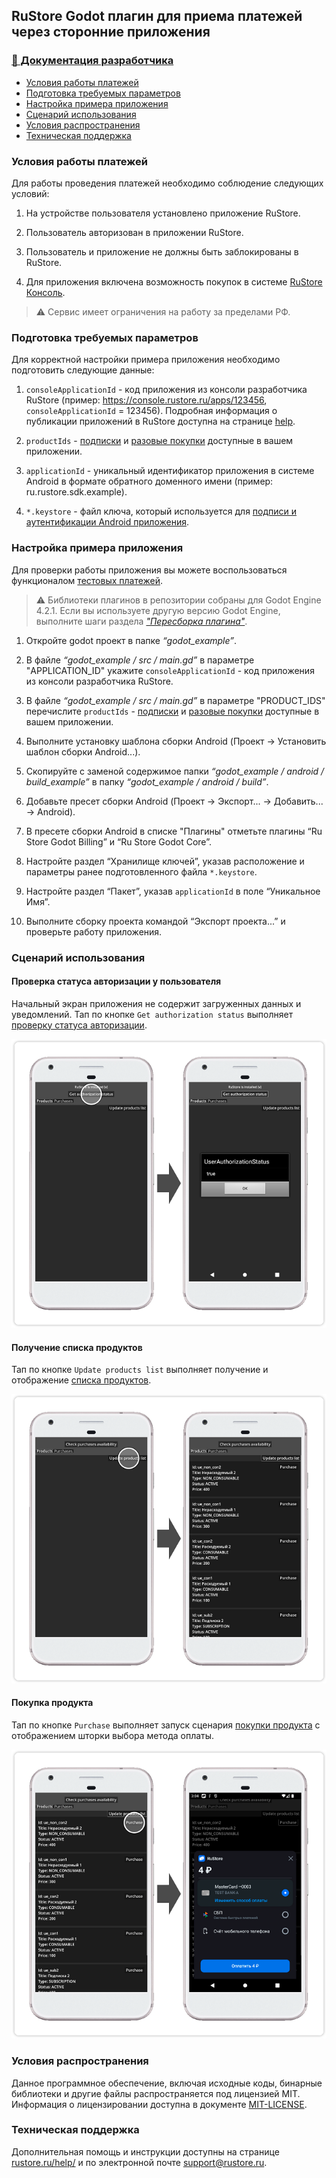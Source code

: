 ## RuStore Godot плагин для приема платежей через сторонние приложения

### [🔗 Документация разработчика][10]

- [Условия работы платежей](#Условия-работы-платежей)
- [Подготовка требуемых параметров](#Подготовка-требуемых-параметров)
- [Настройка примера приложения](#Настройка-примера-приложения)
- [Сценарий использования](#Сценарий-использования)
- [Условия распространения](#Условия-распространения)
- [Техническая поддержка](#Техническая-поддержка)


### Условия работы платежей

Для работы проведения платежей необходимо соблюдение следующих условий:

1. На устройстве пользователя установлено приложение RuStore.

2. Пользователь авторизован в приложении RuStore.

3. Пользователь и приложение не должны быть заблокированы в RuStore.

4. Для приложения включена возможность покупок в системе [RuStore Консоль](https://console.rustore.ru/).

> ⚠️ Сервис имеет ограничения на работу за пределами РФ.


### Подготовка требуемых параметров

Для корректной настройки примера приложения необходимо подготовить следующие данные:

1. `consoleApplicationId` - код приложения из консоли разработчика RuStore (пример: https://console.rustore.ru/apps/123456, `consoleApplicationId` = 123456). Подробная информация о публикации приложений в RuStore доступна на странице [help](https://help.rustore.ru/rustore/for_developers/publishing_and_verifying_apps).

2. `productIds` - [подписки](https://www.rustore.ru/help/developers/monetization/create-app-subscription/) и [разовые покупки](https://www.rustore.ru/help/developers/monetization/create-paid-product-in-application/) доступные в вашем приложении.

3. `applicationId` - уникальный идентификатор приложения в системе Android в формате обратного доменного имени (пример: ru.rustore.sdk.example).

4. `*.keystore` - файл ключа, который используется для [подписи и аутентификации Android приложения](https://www.rustore.ru/help/developers/publishing-and-verifying-apps/app-publication/apk-signature/).


###  Настройка примера приложения

Для проверки работы приложения вы можете воспользоваться функционалом [тестовых платежей](https://www.rustore.ru/help/developers/monetization/sandbox).

> ⚠️ Библиотеки плагинов в репозитории собраны для Godot Engine 4.2.1. Если вы используете другую версию Godot Engine, выполните шаги раздела [_"Пересборка плагина"_](../README.md).

1. Откройте godot проект в папке _“godot_example”_.

2. В файле _“godot_example / src / main.gd”_ в параметре "APPLICATION_ID" укажите `consoleApplicationId` - код приложения из консоли разработчика RuStore.

3. В файле _“godot_example / src / main.gd”_ в параметре "PRODUCT_IDS" перечислите `productIds` - [подписки](https://www.rustore.ru/help/developers/monetization/create-app-subscription/) и [разовые покупки](https://www.rustore.ru/help/developers/monetization/create-paid-product-in-application/) доступные в вашем приложении.

4. Выполните установку шаблона сборки Android (Проект → Установить шаблон сборки Android...).

5. Скопируйте с заменой содержимое папки _“godot_example / android / build_example”_ в папку _“godot_example / android / build”_.

6. Добавьте пресет сборки Android (Проект → Экспорт... → Добавить... → Android).

7. В пресете сборки Android в списке "Плагины" отметьте плагины “Ru Store Godot Billing” и “Ru Store Godot Core”.

8. Настройте раздел “Хранилище ключей”, указав расположение и параметры ранее подготовленного файла `*.keystore`.

9. Настройте раздел “Пакет”, указав `applicationId` в поле “Уникальное Имя”.

10. Выполните сборку проекта командой “Экспорт проекта...” и проверьте работу приложения.


### Сценарий использования

#### Проверка статуса авторизации у пользователя

Начальный экран приложения не содержит загруженных данных и уведомлений. Тап по кнопке `Get authorization status` выполняет [проверку статуса авторизации][20].

![Проверка статуса авторизации](images/10_get_authorization_status.png)


#### Получение списка продуктов

Тап по кнопке `Update products list` выполняет получение и отображение [списка продуктов][30].

![Получение списка продуктов](images/03_update_products_list.png)


#### Покупка продукта

Тап по кнопке `Purchase` выполняет запуск сценария [покупки продукта][40] с отображением шторки выбора метода оплаты.

![Покупка продукта](images/04_purchase.png)


### Условия распространения

Данное программное обеспечение, включая исходные коды, бинарные библиотеки и другие файлы распространяется под лицензией MIT. Информация о лицензировании доступна в документе [MIT-LICENSE](../MIT-LICENSE.txt).


### Техническая поддержка

Дополнительная помощь и инструкции доступны на странице [rustore.ru/help/](https://www.rustore.ru/help/) и по электронной почте [support@rustore.ru](mailto:support@rustore.ru).

[10]: https://www.rustore.ru/help/sdk/payments/godot/9-0-1
[20]: https://www.rustore.ru/help/sdk/payments/godot/9-0-1#getauthorizationstatus
[30]: https://www.rustore.ru/help/sdk/payments/godot/9-0-1#getproducts
[40]: https://www.rustore.ru/help/sdk/payments/godot/9-0-1#purchaseproduct

